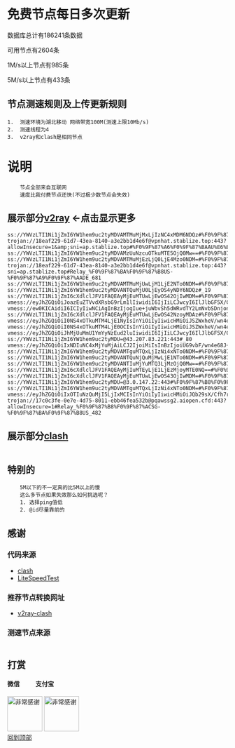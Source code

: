 # 免费节点每日多次更新
数据库总计有186241条数据 

可用节点有2604条

1M/s以上节点有985条 

5M/s以上节点有433条
## 节点测速规则及上传更新规则

```
1.  测速环境为湖北移动 网络带宽100M(测速上限10Mb/s)
2.  测速线程为4
3.  v2ray和clash是相同节点 
```
# 说明
```
    节点全部来自互联网
    速度比我付费节点还快(不过极少数节点会失效)
```

## 展示部分[v2ray](https://github.com/sanzhang007/node_free/blob/main/v2ray.txt) <-点击显示更多

```
ss://YWVzLTI1Ni1jZmI6YW1hem9uc2tyMDVAMTMuMjMxLjIzNC4xMDM6NDQz#%F0%9F%87%AF%F0%9F%87%B5JP_628
trojan://18eaf229-61d7-43ea-8140-a3e2bb1d4e6f@vpnhat.stablize.top:443?allowInsecure=1&amp;sni=ap.stablize.top#%F0%9F%87%A6%F0%9F%87%BAAU%E6%BE%B3%E5%A4%A7%E5%88%A9%E4%BA%9A(youtube%E9%98%BF%E4%BC%9F%E7%A7%91%E6%8A%80)%0D
ss://YWVzLTI1Ni1jZmI6YW1hem9uc2tyMDVAMzUuNzcuOTkuMTE5OjQ0Mw==#%F0%9F%87%AF%F0%9F%87%B5JP_634
ss://YWVzLTI1Ni1jZmI6YW1hem9uc2tyMDVAMTMuMjEzLjQ0LjE4Mzo0NDM=#%F0%9F%87%BA%F0%9F%87%B8US_494
trojan://18eaf229-61d7-43ea-8140-a3e2bb1d4e6f@vpnhat.stablize.top:443?sni=ap.stablize.top#Relay_%F0%9F%87%BA%F0%9F%87%B8US-%F0%9F%87%A9%F0%9F%87%AADE_681
ss://YWVzLTI1Ni1jZmI6YW1hem9uc2tyMDVAMTMuMjUwLjM1LjE2NTo0NDM=#%F0%9F%87%B8%F0%9F%87%ACSG_844
ss://YWVzLTI1Ni1jZmI6YW1hem9uc2tyMDVANTQuMjU0LjEyOS4yNDY6NDQz#_19
ss://YWVzLTI1Ni1jZmI6cXdlclJFV1FAQEAyMjEuMTUwLjEwOS42OjIwMDM=#%F0%9F%87%B0%F0%9F%87%B7KR_536
vmess://eyJhZGQiOiJoazEuZTVvdXRsbG9rLm1lIiwidiI6IjIiLCJwcyI6IlJlbGF5X/Cfh7rwn4e4VVMt8J+HrfCfh7BIS18xMDg4IiwicG9ydCI6ODAsImlkIjoiMjVkZjQxMzYtMjZiYy00OTBjLThiYzUtNjY0NmE2MWQ0MDRlIiwiYWlkIjoiMCIsIm5ldCI6IndzIiwidHlwZSI6IiIsImhvc3QiOiJoazEuZTVvdXRsbG9rLm1lIiwicGF0aCI6Ii8iLCJ0bHMiOiIifQ==
vmess://ew0KICAidiI6ICIyIiwNCiAgInBzIjogIue+juWbvSh5dWRvdTY2LmNvbSDnjonosYblhY3otLnoioLngrkpIiwNCiAgImFkZCI6ICIxOTIuNzQuMjI5LjIxMCIsDQogICJwb3J0IjogIjUxNTMzIiwNCiAgImlkIjogIjQxODA0OGFmLWEyOTMtNGI5OS05YjBjLTk4Y2EzNTgwZGQyNCIsDQogICJhaWQiOiAiNjQiLA0KICAic2N5IjogImF1dG8iLA0KICAibmV0IjogInRjcCIsDQogICJ0eXBlIjogIm5vbmUiLA0KICAiaG9zdCI6ICIiLA0KICAicGF0aCI6ICIvIiwNCiAgInRscyI6ICIiLA0KICAic25pIjogIiIsDQogICJhbHBuIjogIiINCn0=
ss://YWVzLTI1Ni1jZmI6cXdlclJFV1FAQEAyMjEuMTUwLjEwOS42NzoyMDAz#%F0%9F%87%B0%F0%9F%87%B7KR_465
vmess://eyJhZGQiOiI0NS4xOTkuMTM4LjE1NyIsInYiOiIyIiwicHMiOiJSZWxheV/wn4e68J+HuFVTLfCfh7Pwn4exTkxfMTA5MyIsInBvcnQiOjQ5MTgzLCJpZCI6ImY1MjUwYzRlLWY4NTUtNGVmZi1iNzNjLWEwMjIyNmQ0MmZlNyIsImFpZCI6IjY0IiwibmV0IjoiIiwidHlwZSI6IiIsImhvc3QiOiIiLCJwYXRoIjoiIiwidGxzIjoiIn0=
vmess://eyJhZGQiOiI0NS4xOTkuMTM4LjE0OCIsInYiOiIyIiwicHMiOiJSZWxheV/wn4e68J+HuFVTLfCfh7Pwn4exTkxfMTAwMCIsInBvcnQiOjQ3OTIyLCJpZCI6ImY5ZmEzYTljLWY3ZDUtNDE0Zi04OGU2LTY5NzA1ODVkOTk0OSIsImFpZCI6IjY0IiwibmV0IjoiIiwidHlwZSI6IiIsImhvc3QiOiIiLCJwYXRoIjoiIiwidGxzIjoiIn0=
vmess://eyJhZGQiOiJhMjUuMmU1YmYyNzEud2luIiwidiI6IjIiLCJwcyI6IlJlbGF5X/Cfh7Dwn4e3S1It8J+HsPCfh7dLUl80NzEiLCJwb3J0Ijo4MCwiaWQiOiIzOGI4OTYzOS04NmJiLTRlYjUtYjc2Ni0xODE2NDQ4YzQ3MmUiLCJhaWQiOiIwIiwibmV0Ijoid3MiLCJ0eXBlIjoiIiwiaG9zdCI6ImEyNS4yZTViZjI3MS53aW4iLCJwYXRoIjoiLyIsInRscyI6IiJ9
ss://YWVzLTI1Ni1jZmI6YW1hem9uc2tyMDU=@43.207.83.221:443#_80
vmess://eyJhZGQiOiIxNDIuNC4xMjYuMjAiLCJ2IjoiMiIsInBzIjoiUG9vbF/wn4e68J+HuFVTXzEwNjQiLCJwb3J0Ijo1MTExNSwiaWQiOiI0MTgwNDhhZi1hMjkzLTRiOTktOWIwYy05OGNhMzU4MGRkMjQiLCJhaWQiOiI2NCIsIm5ldCI6IiIsInR5cGUiOiIiLCJob3N0IjoiIiwicGF0aCI6IiIsInRscyI6IiJ9
ss://YWVzLTI1Ni1jZmI6YW1hem9uc2tyMDVAMTguMTQxLjIzNi4xNTo0NDM=#%F0%9F%87%B8%F0%9F%87%ACSG_793
ss://YWVzLTI1Ni1jZmI6YW1hem9uc2tyMDVANTQuNjQuMjMwLjE1NTo0NDM=#%F0%9F%87%AF%F0%9F%87%B5JP_460
ss://YWVzLTI1Ni1jZmI6YW1hem9uc2tyMDVANTIuMjYuMTQ3LjMzOjQ0Mw==#%F0%9F%87%BA%F0%9F%87%B8US_631
ss://YWVzLTI1Ni1jZmI6cXdlclJFV1FAQEAyMjIuMTEyLjE1LjEzMjoyMTE0NQ==#%F0%9F%87%B0%F0%9F%87%B7KR_706
ss://YWVzLTI1Ni1jZmI6cXdlclJFV1FAQEAyMjEuMTUwLjEwOS43OjIwMDM=#%F0%9F%87%B0%F0%9F%87%B7KR_458
ss://YWVzLTI1Ni1jZmI6YW1hem9uc2tyMDU=@3.0.147.22:443#%F0%9F%87%B8%F0%9F%87%ACSG_454
ss://YWVzLTI1Ni1jZmI6YW1hem9uc2tyMDVAMTguMTQxLjIzNi4xNTo0NDM=#%F0%9F%87%B8%F0%9F%87%ACSG_853
vmess://eyJhZGQiOiIxOTIuNzQuMjI5LjIxMCIsInYiOiIyIiwicHMiOiJQb29sX/Cfh7rwn4e4VVNfOTIzIiwicG9ydCI6NTE1MzMsImlkIjoiNDE4MDQ4YWYtYTI5My00Yjk5LTliMGMtOThjYTM1ODBkZDI0IiwiYWlkIjoiNjQiLCJuZXQiOiIiLCJ0eXBlIjoiIiwiaG9zdCI6IiIsInBhdGgiOiIiLCJ0bHMiOiIifQ==
trojan://17c0c3fe-0e7e-4d75-8011-ebb46fea532b@pqawssg2.aiopen.cfd:443?allowInsecure=1#Relay_%F0%9F%87%B8%F0%9F%87%ACSG-%F0%9F%87%BA%F0%9F%87%B8US_482

```

## 展示部分[clash](https://github.com/sanzhang007/node_free/blob/main/clash.yaml)

```yaml
```
## 特别的

```
    5M以下的不一定真的比5M以上的慢
    这么多节点如果失效那么如何挑选呢？
    1. 选择ping值低
    2. @id尽量靠前的
```

## 感谢
### 代码来源
- [clash](https://github.com/Dreamacro/clash)
- [LiteSpeedTest](https://github.com/xxf098/LiteSpeedTest)

### 推荐节点转换网址
- [v2ray-clash](https://v1.v2rayse.com/v2ray-clash)


### 测速节点来源
```

```

## 打赏

#### 微信 &nbsp;&nbsp;&nbsp;&nbsp;&nbsp;&nbsp;&nbsp;&nbsp;&nbsp;&nbsp;支付宝 
<img src="https://github.com/sanzhang007/node_free/blob/main/png/weixin.png" width="80px" alt="非常感谢">&nbsp;<img src="https://github.com/sanzhang007/node_free/blob/main/png/alipay.png" width="80px" alt="非常感谢">
</br>
[回到顶部](#readme)